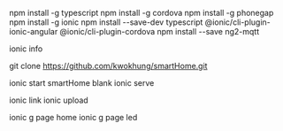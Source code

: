 npm install -g typescript
npm install -g cordova
npm install -g phonegap
npm install -g ionic
npm install --save-dev typescript @ionic/cli-plugin-ionic-angular @ionic/cli-plugin-cordova
npm install --save ng2-mqtt

ionic info

git clone https://github.com/kwokhung/smartHome.git

ionic start smartHome blank
ionic serve

ionic link
ionic upload

ionic g page home
ionic g page led